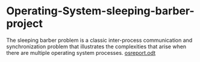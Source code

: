 # Operating-System-sleeping-barber-project

The sleeping barber problem is a classic inter-process communication and synchronization problem that illustrates the complexities that arise when there are multiple operating system processes.
[osreport.odt](https://github.com/mubinsaeed/Operating-System-sleeping-barber-project/files/14193170/osreport.odt)
